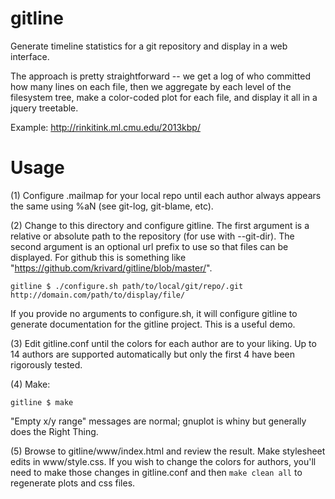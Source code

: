 gitline
=======

Generate timeline statistics for a git repository and display in a web interface.

The approach is pretty straightforward -- we get a log of who committed how many lines on each file, then we aggregate by each level of the filesystem tree, make a color-coded plot for each file, and display it all in a jquery treetable.

Example: http://rinkitink.ml.cmu.edu/2013kbp/

Usage
=====

(1) Configure .mailmap for your local repo until each author always appears the same using %aN (see git-log, git-blame, etc).

(2) Change to this directory and configure gitline. The first argument is a relative or absolute path to the repository (for use with --git-dir). The second argument is an optional url prefix to use so that files can be displayed. For github this is something like "https://github.com/krivard/gitline/blob/master/".

`gitline $ ./configure.sh path/to/local/git/repo/.git http://domain.com/path/to/display/file/`

If you provide no arguments to configure.sh, it will configure gitline to generate documentation for the gitline project. This is a useful demo.


(3) Edit gitline.conf until the colors for each author are to your liking. Up to 14 authors are supported automatically but only the first 4 have been rigorously tested. 

(4) Make:

`gitline $ make`

"Empty x/y range" messages are normal; gnuplot is whiny but generally does the Right Thing.

(5) Browse to gitline/www/index.html and review the result. Make stylesheet edits in www/style.css. If you wish to change the colors for authors, you'll need to make those changes in gitline.conf and then `make clean all` to regenerate plots and css files.